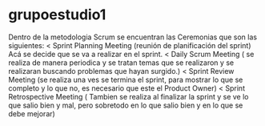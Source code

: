 # grupoestudio1
Dentro de la metodologia Scrum se encuentran las Ceremonias que son las siguientes:
< Sprint Planning Meeting (reunión de planificación del sprint) Acá se decide que se va a realizar en el sprint.
< Daily Scrum Meeting ( se realiza de manera periodica y se tratan temas que se realizaron y se realizaran buscando problemas que hayan surgido.)
< Sprint Review Meeting (se realiza una ves se termina el sprint, para mostrar lo que se completo y lo que no, es necesario que este el Product Owner)
< Sprint Retrospective Meeting ( Tambien se realiza al finalizar la sprint y se ve lo que salio bien y mal, pero sobretodo en lo que salio bien y en lo que se debe mejorar)
